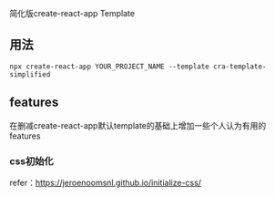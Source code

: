 简化版create-react-app Template

## 用法
`npx create-react-app YOUR_PROJECT_NAME --template cra-template-simplified`

## features
在删减create-react-app默认template的基础上增加一些个人认为有用的features

### css初始化
refer：https://jeroenoomsnl.github.io/initialize-css/